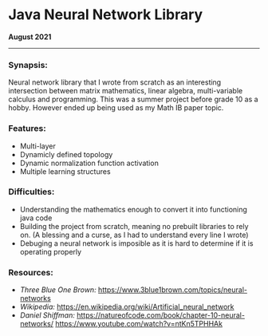 # Java Neural Network Library

**August 2021**

___

### Synapsis:
Neural network library that I wrote from scratch as an interesting intersection between matrix mathematics, linear algebra, multi-variable calculus and programming. This was a summer project before grade 10 as a hobby. However ended up being used as my Math IB paper topic. 


### Features:
* Multi-layer
* Dynamicly defined topology
* Dynamic normalization function activation
* Multiple learning structures

### Difficulties:
* Understanding the mathematics enough to convert it into functioning java code
* Building the project from scratch, meaning no prebuilt libraries to rely on. (A blessing and a curse, as I had to understand every line I wrote)
* Debuging a neural network is imposible as it is hard to determine if it is operating properly

### Resources:
* *Three Blue One Brown:* https://www.3blue1brown.com/topics/neural-networks
* *Wikipedia:* https://en.wikipedia.org/wiki/Artificial_neural_network
* *Daniel Shiffman:* https://natureofcode.com/book/chapter-10-neural-networks/ https://www.youtube.com/watch?v=ntKn5TPHHAk
